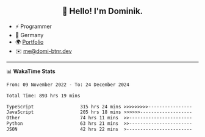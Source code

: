 <h2 align="center">👋 Hello! I'm Dominik.</h2>

- ⚡ Programmer
- 📍 Germany
- 🌍 [Portfolio](https://domi-btnr.dev)
- ✉️ [me@domi-btnr.dev](mailto://me@domi-btnr.dev)

---
📊 **WakaTime Stats**
<!--START_SECTION:waka-->

```txt
From: 09 November 2022 - To: 24 December 2024

Total Time: 893 hrs 19 mins

TypeScript                 315 hrs 24 mins >>>>>>>>>----------------   35.31 %
JavaScript                 205 hrs 18 mins >>>>>>-------------------   22.98 %
Other                      74 hrs 11 mins  >>-----------------------   08.30 %
Python                     63 hrs 21 mins  >>-----------------------   07.09 %
JSON                       42 hrs 22 mins  >------------------------   04.74 %
```

<!--END_SECTION:waka-->
